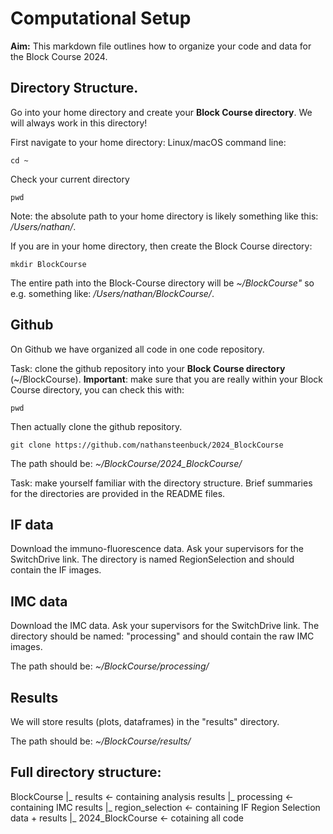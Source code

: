 # Computational Setup

**Aim:** This markdown file outlines how to organize your code and data for the Block Course 2024.

## Directory Structure.
Go into your home directory and create your **Block Course directory**.
We will always work in this directory!

First navigate to your home directory:
Linux/macOS command line: 
```{shell}
cd ~
```

Check your current directory

```{shell}
pwd
```

Note: the absolute path to your home directory is likely something like this:
*/Users/nathan/*.

If you are in your home directory, then create the Block Course directory:

```{shell}
mkdir BlockCourse
```

The entire path into the Block-Course directory will be *~/BlockCourse"*
so e.g. something like: */Users/nathan/BlockCourse/*. 

## Github

On Github we have organized all code in one code repository.

Task: clone the github repository into your **Block Course directory** (~/BlockCourse).
**Important**: make sure that you are really within your Block Course directory, you can check this with:

```{shell}
pwd
```

Then actually clone the github repository.
```{shell}
git clone https://github.com/nathansteenbuck/2024_BlockCourse
```

The path should be:
*~/BlockCourse/2024_BlockCourse/*

Task: make yourself familiar with the directory structure. 
Brief summaries for the directories are provided in the README files.  

## IF data

Download the immuno-fluorescence data.
Ask your supervisors for the SwitchDrive link.
The directory is named RegionSelection and should contain the IF images.

## IMC data

Download the IMC data.
Ask your supervisors for the SwitchDrive link.
The directory should be named: "processing" and should contain the raw IMC images.

The path should be:
*~/BlockCourse/processing/*

## Results

We will store results (plots, dataframes) in the "results" directory.

The path should be:
*~/BlockCourse/results/*


## Full directory structure:

BlockCourse
|_ results <- containing analysis results
|_ processing  <- containing IMC results
|_ region_selection <- containing IF Region Selection data + results
|_ 2024_BlockCourse <- cotaining all code




